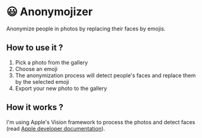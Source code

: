 # 😃 Anonymojizer
Anonymize people in photos by replacing their faces by emojis.

## How to use it ?
1. Pick a photo from the gallery
2. Choose an emoji
3. The anonymization process will detect people's faces and replace them by the selected emoji
4. Export your new photo to the gallery

## How it works ?
I'm using Apple's Vision framework to process the photos and detect faces (read [Apple developer documentation](https://developer.apple.com/documentation/vision)).
